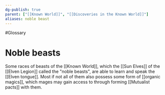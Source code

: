 ```yaml
---
dg-publish: true
parent: ["[[Known World]]", "[[Discoveries in the Known World]]"]
aliases: noble beast
---
```

#Glossary
# Noble beasts

Some races of beasts of the [[Known World]], which the [[Sun Elves]] of the [[Elven Legion]] called the "noble beasts", are able to learn and speak the [[Elven tongue]]. Most if not all of them also possess some form of [[organic magics]], which mages may gain access to through forming [[Mutualist pacts]] with them.